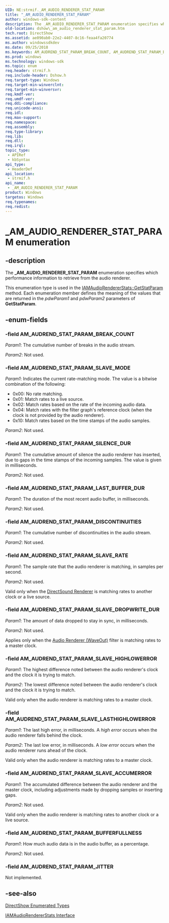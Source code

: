 ```yaml
---
UID: NE:strmif._AM_AUDIO_RENDERER_STAT_PARAM
title: "_AM_AUDIO_RENDERER_STAT_PARAM"
author: windows-sdk-content
description: The _AM_AUDIO_RENDERER_STAT_PARAM enumeration specifies which performance information to retrieve from the audio renderer.
old-location: dshow\_am_audio_renderer_stat_param.htm
tech.root: DirectShow
ms.assetid: ae090ab0-22e2-4407-8c16-feaa4fa20774
ms.author: windowssdkdev
ms.date: 09/25/2018
ms.keywords: AM_AUDREND_STAT_PARAM_BREAK_COUNT, AM_AUDREND_STAT_PARAM_BUFFERFULLNESS, AM_AUDREND_STAT_PARAM_DISCONTINUITIES, AM_AUDREND_STAT_PARAM_JITTER, AM_AUDREND_STAT_PARAM_LAST_BUFFER_DUR, AM_AUDREND_STAT_PARAM_SILENCE_DUR, AM_AUDREND_STAT_PARAM_SLAVE_ACCUMERROR, AM_AUDREND_STAT_PARAM_SLAVE_DROPWRITE_DUR, AM_AUDREND_STAT_PARAM_SLAVE_HIGHLOWERROR, AM_AUDREND_STAT_PARAM_SLAVE_LASTHIGHLOWERROR, AM_AUDREND_STAT_PARAM_SLAVE_MODE, AM_AUDREND_STAT_PARAM_SLAVE_RATE, _AM_AUDIO_RENDERER_STAT_PARAM, _AM_AUDIO_RENDERER_STAT_PARAM enumeration [DirectShow], _AM_AUDIO_RENDERER_STAT_PARAMEnumeration, dshow._am_audio_renderer_stat_param, strmif/AM_AUDREND_STAT_PARAM_BREAK_COUNT, strmif/AM_AUDREND_STAT_PARAM_BUFFERFULLNESS, strmif/AM_AUDREND_STAT_PARAM_DISCONTINUITIES, strmif/AM_AUDREND_STAT_PARAM_JITTER, strmif/AM_AUDREND_STAT_PARAM_LAST_BUFFER_DUR, strmif/AM_AUDREND_STAT_PARAM_SILENCE_DUR, strmif/AM_AUDREND_STAT_PARAM_SLAVE_ACCUMERROR, strmif/AM_AUDREND_STAT_PARAM_SLAVE_DROPWRITE_DUR, strmif/AM_AUDREND_STAT_PARAM_SLAVE_HIGHLOWERROR, strmif/AM_AUDREND_STAT_PARAM_SLAVE_LASTHIGHLOWERROR, strmif/AM_AUDREND_STAT_PARAM_SLAVE_MODE, strmif/AM_AUDREND_STAT_PARAM_SLAVE_RATE, strmif/_AM_AUDIO_RENDERER_STAT_PARAM
ms.prod: windows
ms.technology: windows-sdk
ms.topic: enum
req.header: strmif.h
req.include-header: Dshow.h
req.target-type: Windows
req.target-min-winverclnt: 
req.target-min-winversvr: 
req.kmdf-ver: 
req.umdf-ver: 
req.ddi-compliance: 
req.unicode-ansi: 
req.idl: 
req.max-support: 
req.namespace: 
req.assembly: 
req.type-library: 
req.lib: 
req.dll: 
req.irql: 
topic_type:
 - APIRef
 - kbSyntax
api_type:
 - HeaderDef
api_location:
 - strmif.h
api_name:
 - _AM_AUDIO_RENDERER_STAT_PARAM
product: Windows
targetos: Windows
req.typenames: 
req.redist: 
---
```


# _AM_AUDIO_RENDERER_STAT_PARAM enumeration


## -description



The <b>_AM_AUDIO_RENDERER_STAT_PARAM</b> enumeration specifies which performance information to retrieve from the audio renderer.



This enumeration type is used in the <a href="https://msdn.microsoft.com/bc01cac7-316f-4d18-ae68-c3db4dbf03fa">IAMAudioRendererStats::GetStatParam</a> method. Each enumeration member defines the meaning of the values that are returned in the <i>pdwParam1</i> and <i>pdwParam2</i> parameters of <b>GetStatParam</b>.


## -enum-fields




### -field AM_AUDREND_STAT_PARAM_BREAK_COUNT

<i>Param1</i>: The cumulative number of breaks in the audio stream.

<i>Param2</i>: Not used.


### -field AM_AUDREND_STAT_PARAM_SLAVE_MODE

<i>Param1</i>: Indicates the current rate-matching mode. The value is a bitwise combination of the following:

<ul>
<li>0x00: No rate matching.</li>
<li>0x01: Match rates to a live source.</li>
<li>0x02: Match rates based on the rate of the incoming audio data.</li>
<li>0x04: Match rates with the filter graph's reference clock (when the clock is not provided by the audio renderer).</li>
<li>0x10: Match rates based on the time stamps of the audio samples.</li>
</ul>
<i>Param2</i>: Not used.


### -field AM_AUDREND_STAT_PARAM_SILENCE_DUR

<i>Param1</i>: The cumulative amount of silence the audio renderer has inserted, due to gaps in the time stamps of the incoming samples. The value is given in milliseconds.

<i>Param2</i>: Not used.


### -field AM_AUDREND_STAT_PARAM_LAST_BUFFER_DUR

<i>Param1</i>: The duration of the most recent audio buffer, in milliseconds.

<i>Param2</i>: Not used.


### -field AM_AUDREND_STAT_PARAM_DISCONTINUITIES

<i>Param1</i>: The cumulative number of discontinuities in the audio stream.

<i>Param2</i>: Not used.


### -field AM_AUDREND_STAT_PARAM_SLAVE_RATE

<i>Param1</i>: The sample rate that the audio renderer is matching, in samples per second.

<i>Param2</i>: Not used.

Valid only when the <a href="https://msdn.microsoft.com/ec6cc790-8c1f-4de4-a7ca-a7073894380e">DirectSound Renderer</a> is matching rates to another clock or a live source.


### -field AM_AUDREND_STAT_PARAM_SLAVE_DROPWRITE_DUR

<i>Param1</i>: The amount of data dropped to stay in sync, in milliseconds.

<i>Param2</i>: Not used.

Applies only when the <a href="https://msdn.microsoft.com/a3f2776b-974b-4886-82a3-38e00b607a07">Audio Renderer (WaveOut)</a> filter is matching rates to a master clock.


### -field AM_AUDREND_STAT_PARAM_SLAVE_HIGHLOWERROR

<i>Param1</i>: The highest difference noted between the audio renderer's clock and the clock it is trying to match.

<i>Param2</i>: The lowest difference noted between the audio renderer's clock and the clock it is trying to match.

Valid only when the audio renderer is matching rates to a master clock.


### -field AM_AUDREND_STAT_PARAM_SLAVE_LASTHIGHLOWERROR

<i>Param1</i>: The last high error, in milliseconds. A <i>high error</i> occurs when the audio renderer falls behind the clock.

<i>Param2</i>: The last low error, in milliseconds. A <i>low error</i> occurs when the audio renderer runs ahead of the clock. 

Valid only when the audio renderer is matching rates to a master clock.


### -field AM_AUDREND_STAT_PARAM_SLAVE_ACCUMERROR

<i>Param1</i>: The accumulated difference between the audio renderer and the master clock, including adjustments made by dropping samples or inserting gaps.

<i>Param2</i>: Not used.

Valid only when the audio renderer is matching rates to another clock or a live source.


### -field AM_AUDREND_STAT_PARAM_BUFFERFULLNESS

<i>Param1</i>: How much audio data is in the audio buffer, as a percentage.

<i>Param2</i>: Not used.


### -field AM_AUDREND_STAT_PARAM_JITTER

Not implemented.


## -see-also




<a href="https://msdn.microsoft.com/74467006-b077-49c0-8573-f939ac3d3444">DirectShow Enumerated Types</a>



<a href="https://msdn.microsoft.com/f5cca658-73ce-4f4d-8992-afb7824f4117">IAMAudioRendererStats Interface</a>
 

 

